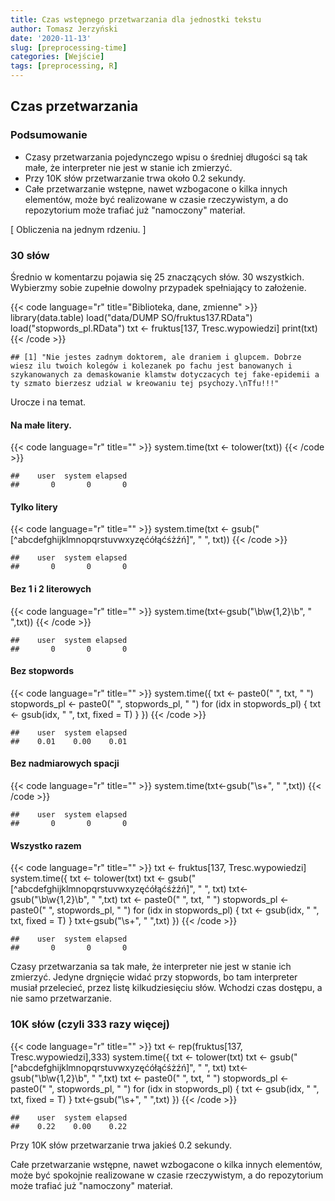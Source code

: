 ```yaml
---
title: Czas wstępnego przetwarzania dla jednostki tekstu
author: Tomasz Jerzyński
date: '2020-11-13'
slug: [preprocessing-time]
categories: [Wejście]
tags: [preprocessing, R]
---
```



## Czas przetwarzania

### Podsumowanie

- Czasy przetwarzania pojedynczego wpisu o średniej długości są tak małe, że interpreter nie jest w stanie ich zmierzyć.
- Przy 10K słów przetwarzanie trwa około 0.2 sekundy.
- Całe przetwarzanie wstępne, nawet wzbogacone o kilka innych elementów, może być realizowane w czasie rzeczywistym, a do repozytorium może trafiać już "namoczony" materiał.



[ Obliczenia na jednym rdzeniu. ]

### 30 słów
Średnio w komentarzu pojawia się 25 znaczących słów. 30 wszystkich.
Wybierzmy sobie zupełnie dowolny przypadek spełniający to założenie.

{{< code language="r" title="Biblioteka, dane, zmienne" >}}
library(data.table)
load("data/DUMP SO/fruktus137.RData")
load("stopwords_pl.RData")
txt <- fruktus[137, Tresc.wypowiedzi]
print(txt)
{{< /code >}}

```
## [1] "Nie jestes zadnym doktorem, ale draniem i glupcem. Dobrze wiesz ilu twoich kolegów i kolezanek po fachu jest banowanych i szykanowanych za demaskowanie klamstw dotyczacych tej fake-epidemii a ty szmato bierzesz udzial w kreowaniu tej psychozy.\nTfu!!!"
```

Urocze i na temat.

#### Na małe litery.

{{< code language="r" title="" >}}
system.time(txt <- tolower(txt))
{{< /code >}}

```
##    user  system elapsed 
##       0       0       0
```

#### Tylko litery

{{< code language="r" title="" >}}
system.time(txt <- gsub("[^abcdefghijklmnopqrstuvwxyzęćółąćśżźń]", " ", txt))
{{< /code >}}

```
##    user  system elapsed 
##       0       0       0
```

#### Bez 1 i 2 literowych

{{< code language="r" title="" >}}
system.time(txt<-gsub("\\b\\w{1,2}\\b", " ",txt))
{{< /code >}}

```
##    user  system elapsed 
##       0       0       0
```
#### Bez stopwords

{{< code language="r" title="" >}}
system.time({
  txt <- paste0(" ", txt, " ")
  stopwords_pl <- paste0(" ", stopwords_pl, " ")
  for (idx in stopwords_pl) {
    txt <- gsub(idx, " ", txt, fixed = T)
  }
})
{{< /code >}}

```
##    user  system elapsed 
##    0.01    0.00    0.01
```
#### Bez nadmiarowych spacji

{{< code language="r" title="" >}}
system.time(txt<-gsub("\\s+", " ",txt))
{{< /code >}}

```
##    user  system elapsed 
##       0       0       0
```

#### Wszystko razem

{{< code language="r" title="" >}}
txt <- fruktus[137, Tresc.wypowiedzi]
system.time({
  txt <- tolower(txt)
  txt <- gsub("[^abcdefghijklmnopqrstuvwxyzęćółąćśżźń]", " ", txt)
  txt<-gsub("\\b\\w{1,2}\\b", " ",txt)
  txt <- paste0(" ", txt, " ")
  stopwords_pl <- paste0(" ", stopwords_pl, " ")
  for (idx in stopwords_pl) {
    txt <- gsub(idx, " ", txt, fixed = T)
  }
  txt<-gsub("\\s+", " ",txt)
})
{{< /code >}}

```
##    user  system elapsed 
##       0       0       0
```

Czasy przetwarzania sa tak małe, że interpreter nie jest w stanie ich zmierzyć. Jedyne drgnięcie widać przy stopwords, bo tam interpreter musiał przelecieć, przez listę kilkudziesięciu słów. Wchodzi czas dostępu, a nie samo przetwarzanie.

### 10K słów (czyli 333 razy więcej)

{{< code language="r" title="" >}}
txt <- rep(fruktus[137, Tresc.wypowiedzi],333)
system.time({
  txt <- tolower(txt)
  txt <- gsub("[^abcdefghijklmnopqrstuvwxyzęćółąćśżźń]", " ", txt)
  txt<-gsub("\\b\\w{1,2}\\b", " ",txt)
  txt <- paste0(" ", txt, " ")
  stopwords_pl <- paste0(" ", stopwords_pl, " ")
  for (idx in stopwords_pl) {
    txt <- gsub(idx, " ", txt, fixed = T)
  }
  txt<-gsub("\\s+", " ",txt)
})
{{< /code >}}

```
##    user  system elapsed 
##    0.22    0.00    0.22
```

Przy 10K słów przetwarzanie trwa jakieś 0.2 sekundy.

Całe przetwarzanie wstępne, nawet wzbogacone o kilka innych elementów, może być spokojnie realizowane w czasie rzeczywistym, a do repozytorium może trafiać już "namoczony" materiał.
